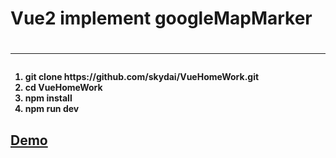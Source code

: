 <h1>Vue2 implement googleMapMarker<h1>
<hr />
<h4>
<ol>
<li>git clone https://github.com/skydai/VueHomeWork.git</li>
<li>cd VueHomeWork</li>
<li>npm install</li>
<li>npm run dev</li>
</ol>
</h4>
<h2>
<a href="http://172.96.208.67/static/index.html">Demo</a>
<h2>

